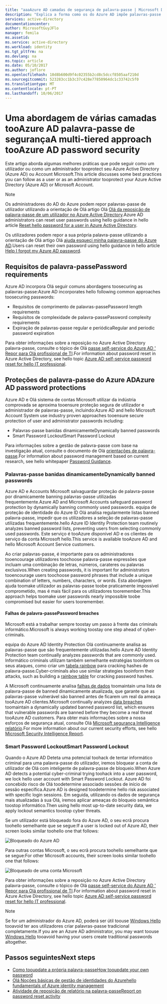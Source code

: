 ```yaml
---
title: "aaaAzure AD camadas de segurança de palavra-passe | Microsoft Docs"
description: "Explica a forma como os do Azure AD impõe palavras-passe seguras e protege as palavras-passe de utilizadores de criminals informático,"
services: active-directory
documentationcenter: 
author: MicrosoftGuyJFlo
manager: femila
ms.assetid: 
ms.service: active-directory
ms.workload: identity
ms.tgt_pltfrm: na
ms.devlang: na
ms.topic: article
ms.date: 05/10/2017
ms.author: joflore
ms.openlocfilehash: 10d8b600d9f4c02355b2cd8c5dccf8505aaf210d
ms.sourcegitcommit: 523283cc1b3c37c428e77850964dc1c33742c5f0
ms.translationtype: MT
ms.contentlocale: pt-PT
ms.lasthandoff: 10/06/2017
---
```

# <a name="a-multi-tiered-approach-tooazure-ad-password-security"></a><span data-ttu-id="b27f6-103">Uma abordagem de várias camadas tooAzure AD palavra-passe de segurança</span><span class="sxs-lookup"><span data-stu-id="b27f6-103">A multi-tiered approach tooAzure AD password security</span></span>

<span data-ttu-id="b27f6-104">Este artigo aborda algumas melhores práticas que pode seguir como um utilizador ou como um administrador tooprotect seu Azure Active Directory (Azure AD) ou Account Microsoft.</span><span class="sxs-lookup"><span data-stu-id="b27f6-104">This article discusses some best practices you can follow as a user or as an administrator tooprotect your Azure Active Directory (Azure AD) or Microsoft Account.</span></span>

 > [!NOTE]
 > <span data-ttu-id="b27f6-105">Os administradores do AD do Azure podem repor palavras-passe de utilizador utilizando a orientação de Olá artigo Olá [Olá da reposição de palavra-passe de um utilizador no Azure Active Directory](active-directory-users-reset-password-azure-portal.md).</span><span class="sxs-lookup"><span data-stu-id="b27f6-105">Azure AD administrators can reset user passwords using hello guidance in hello article [Reset hello password for a user in Azure Active Directory](active-directory-users-reset-password-azure-portal.md).</span></span>
 >
 > <span data-ttu-id="b27f6-106">Os utilizadores podem repor a sua própria palavra-passe utilizando a orientação de Olá artigo Olá [ajuda esqueci minha palavra-passe do Azure AD](active-directory-passwords-update-your-own-password.md).</span><span class="sxs-lookup"><span data-stu-id="b27f6-106">Users can reset their own password using hello guidance in hello article [Help I forgot my Azure AD password](active-directory-passwords-update-your-own-password.md).</span></span>
 >

## <a name="password-requirements"></a><span data-ttu-id="b27f6-107">Requisitos de palavra-passe</span><span class="sxs-lookup"><span data-stu-id="b27f6-107">Password requirements</span></span>

<span data-ttu-id="b27f6-108">Azure AD incorpora Olá seguir comuns abordagens toosecuring as palavras-passe:</span><span class="sxs-lookup"><span data-stu-id="b27f6-108">Azure AD incorporates hello following common approaches toosecuring passwords:</span></span>

* <span data-ttu-id="b27f6-109">Requisitos de comprimento de palavras-passe</span><span class="sxs-lookup"><span data-stu-id="b27f6-109">Password length requirements</span></span>
* <span data-ttu-id="b27f6-110">Requisitos de complexidade de palavra-passe</span><span class="sxs-lookup"><span data-stu-id="b27f6-110">Password complexity requirements</span></span>
* <span data-ttu-id="b27f6-111">Expiração de palavras-passe regular e periódica</span><span class="sxs-lookup"><span data-stu-id="b27f6-111">Regular and periodic password expiration</span></span>

<span data-ttu-id="b27f6-112">Para obter informações sobre a reposição no Azure Active Directory palavra-passe, consulte o tópico de Olá [passe self-service do Azure AD ' Repor para Olá profissional de TI](active-directory-passwords.md).</span><span class="sxs-lookup"><span data-stu-id="b27f6-112">For information about password reset in Azure Active Directory, see hello topic [Azure AD self-service password reset for hello IT professional](active-directory-passwords.md).</span></span>

## <a name="azure-ad-password-protections"></a><span data-ttu-id="b27f6-113">Proteções de palavra-passe do Azure AD</span><span class="sxs-lookup"><span data-stu-id="b27f6-113">Azure AD password protections</span></span>

<span data-ttu-id="b27f6-114">Azure AD e Olá sistema de contas Microsoft utilizar da indústria comprovada se aproxima tooensure proteção segura de utilizador e administrador de palavras-passe, incluindo:</span><span class="sxs-lookup"><span data-stu-id="b27f6-114">Azure AD and hello Microsoft Account System use industry proven approaches tooensure secure protection of user and administrator passwords including:</span></span>

* <span data-ttu-id="b27f6-115">Palavras-passe banidas dinamicamente</span><span class="sxs-lookup"><span data-stu-id="b27f6-115">Dynamically banned passwords</span></span>
* <span data-ttu-id="b27f6-116">Smart Password Lockout</span><span class="sxs-lookup"><span data-stu-id="b27f6-116">Smart Password Lockout</span></span>

<span data-ttu-id="b27f6-117">Para informações sobre a gestão de palavra-passe com base na investigação atual, consulte o documento de Olá [orientações de palavra-passe](http://aka.ms/passwordguidance).</span><span class="sxs-lookup"><span data-stu-id="b27f6-117">For information about password management based on current research, see hello whitepaper [Password Guidance](http://aka.ms/passwordguidance).</span></span>

### <a name="dynamically-banned-passwords"></a><span data-ttu-id="b27f6-118">Palavras-passe banidas dinamicamente</span><span class="sxs-lookup"><span data-stu-id="b27f6-118">Dynamically banned passwords</span></span>

<span data-ttu-id="b27f6-119">Azure AD e Accounts Microsoft salvaguardar proteção de palavra-passe por dinamicamente banning palavras-passe utilizadas frequentemente.</span><span class="sxs-lookup"><span data-stu-id="b27f6-119">Azure AD and Microsoft Accounts safeguard password protection by dynamically banning commonly used passwords.</span></span> <span data-ttu-id="b27f6-120">equipa de proteção de identidade do Azure ID Olá analisa regularmente listas banned palavra-passe, impedir que os utilizadores a seleção de palavras-passe utilizadas frequentemente.</span><span class="sxs-lookup"><span data-stu-id="b27f6-120">hello Azure ID Identity Protection team routinely analyzes banned password lists, preventing users from selecting commonly used passwords.</span></span> <span data-ttu-id="b27f6-121">Este serviço é tooAzure disponível AD e os clientes de serviço da conta Microsoft hello.</span><span class="sxs-lookup"><span data-stu-id="b27f6-121">This service is available tooAzure AD and hello Microsoft Account Service customers.</span></span>

<span data-ttu-id="b27f6-122">Ao criar palavras-passe, é importante para os administradores tooencourage utilizadores toochoose palavra-passe expressões que incluam uma combinação de letras, números, carateres ou palavras exclusivos.</span><span class="sxs-lookup"><span data-stu-id="b27f6-122">When creating passwords, it is important for administrators tooencourage users toochoose password phrases that include a unique combination of letters, numbers, characters, or words.</span></span> <span data-ttu-id="b27f6-123">Esta abordagem ajuda toomake utilizador as palavras-passe toobe praticamente impossível comprometido, mas é mais fácil para os utilizadores tooremember.</span><span class="sxs-lookup"><span data-stu-id="b27f6-123">This approach helps toomake user passwords nearly impossible toobe compromised but easier for users tooremember.</span></span>

#### <a name="password-breaches"></a><span data-ttu-id="b27f6-124">Falhas de palavra-passe</span><span class="sxs-lookup"><span data-stu-id="b27f6-124">Password breaches</span></span>

<span data-ttu-id="b27f6-125">Microsoft está a trabalhar sempre toostay um passo à frente das criminals informático.</span><span class="sxs-lookup"><span data-stu-id="b27f6-125">Microsoft is always working toostay one step ahead of cyber-criminals.</span></span>

<span data-ttu-id="b27f6-126">equipa do Azure AD Identity Protection Olá continuamente analisa as palavras-passe que são frequentemente utilizadas.</span><span class="sxs-lookup"><span data-stu-id="b27f6-126">hello Azure AD Identity Protection team continually analyzes passwords that are commonly used.</span></span> <span data-ttu-id="b27f6-127">Informático criminals utilizam também semelhante estratégias tooinform os seus ataques, como criar um [tabela rainbow](https://en.wikipedia.org/wiki/Rainbow_table) para cracking hashes de palavra-passe.</span><span class="sxs-lookup"><span data-stu-id="b27f6-127">Cyber-criminals also use similar strategies tooinform their attacks, such as building a [rainbow table](https://en.wikipedia.org/wiki/Rainbow_table) for cracking password hashes.</span></span>

<span data-ttu-id="b27f6-128">A Microsoft continuamente analisa [falhas de dados](https://www.privacyrights.org/data-breaches) toomaintain uma lista de palavra-passe de banned dinamicamente atualizada, que garante que as palavras-passe vulnerável são banned antes de ficarem um real da ameaça tooAzure AD clientes.</span><span class="sxs-lookup"><span data-stu-id="b27f6-128">Microsoft continually analyzes [data breaches](https://www.privacyrights.org/data-breaches) toomaintain a dynamically updated banned password list, which ensures that vulnerable passwords are banned before they become a real threat tooAzure AD customers.</span></span> <span data-ttu-id="b27f6-129">Para obter mais informações sobre a nossa esforços de segurança atual, consulte Olá [Microsoft segurança Intelligence relatório](https://www.microsoft.com/security/sir/default.aspx).</span><span class="sxs-lookup"><span data-stu-id="b27f6-129">For more information about our current security efforts, see hello [Microsoft Security Intelligence Report](https://www.microsoft.com/security/sir/default.aspx).</span></span>

### <a name="smart-password-lockout"></a><span data-ttu-id="b27f6-130">Smart Password Lockout</span><span class="sxs-lookup"><span data-stu-id="b27f6-130">Smart Password Lockout</span></span>

<span data-ttu-id="b27f6-131">Quando o Azure AD Deteta uma potencial toohack de tentar informático criminal para uma palavra-passe do utilizador, iremos bloquear a conta de utilizador de Olá com inteligente de palavra-passe de bloqueio.</span><span class="sxs-lookup"><span data-stu-id="b27f6-131">When Azure AD detects a potential cyber-criminal trying toohack into a user password, we lock hello user account with Smart Password Lockout.</span></span> <span data-ttu-id="b27f6-132">Azure AD foi concebido risco de Olá toodetermine associado sessões de início de sessão específica.</span><span class="sxs-lookup"><span data-stu-id="b27f6-132">Azure AD is designed toodetermine hello risk associated with specific login sessions.</span></span> <span data-ttu-id="b27f6-133">Em seguida, utilizando os dados de segurança mais atualizadas à sua Olá, iremos aplicar ameaças do bloqueio semântica toostop informático.</span><span class="sxs-lookup"><span data-stu-id="b27f6-133">Then using hello most up-to-date security data, we apply lockout semantics toostop cyber threats.</span></span>

<span data-ttu-id="b27f6-134">Se um utilizador está bloqueado fora do Azure AD, o seu ecrã procura toohello semelhante que se segue:</span><span class="sxs-lookup"><span data-stu-id="b27f6-134">If a user is locked out of Azure AD, their screen looks similar toohello one that follows:</span></span>

  ![Bloqueado do Azure AD](./media/active-directory-secure-passwords/locked-out-azuread.png)

<span data-ttu-id="b27f6-136">Para outras contas Microsoft, o seu ecrã procura toohello semelhante que se segue:</span><span class="sxs-lookup"><span data-stu-id="b27f6-136">For other Microsoft accounts, their screen looks similar toohello one that follows:</span></span>

  ![Bloqueado de uma conta Microsoft](./media/active-directory-secure-passwords/locked-out-ms-accounts.png)

<span data-ttu-id="b27f6-138">Para obter informações sobre a reposição no Azure Active Directory palavra-passe, consulte o tópico de Olá [passe self-service do Azure AD ' Repor para Olá profissional de TI](active-directory-passwords.md).</span><span class="sxs-lookup"><span data-stu-id="b27f6-138">For information about password reset in Azure Active Directory, see hello topic [Azure AD self-service password reset for hello IT professional](active-directory-passwords.md).</span></span>

  >[!NOTE]
  ><span data-ttu-id="b27f6-139">Se for um administrador do Azure AD, poderá ser útil toouse [Windows Hello](https://www.microsoft.com/windows/windows-hello) tooavoid ter aos utilizadores criar palavras-passe tradicional completamente.</span><span class="sxs-lookup"><span data-stu-id="b27f6-139">If you are an Azure AD administrator, you may want toouse [Windows Hello](https://www.microsoft.com/windows/windows-hello) tooavoid having your users create traditional passwords altogether.</span></span>
  >

## <a name="next-steps"></a><span data-ttu-id="b27f6-140">Passos seguintes</span><span class="sxs-lookup"><span data-stu-id="b27f6-140">Next steps</span></span>

* [<span data-ttu-id="b27f6-141">Como tooupdate a própria palavra-passe</span><span class="sxs-lookup"><span data-stu-id="b27f6-141">How tooupdate your own password</span></span>](active-directory-passwords-update-your-own-password.md)
* [<span data-ttu-id="b27f6-142">Olá Noções básicas de gestão de identidades do Azure</span><span class="sxs-lookup"><span data-stu-id="b27f6-142">hello fundamentals of Azure identity management</span></span>](fundamentals-identity.md)
* [<span data-ttu-id="b27f6-143">Atividade de reposição de relatório na palavra-passe</span><span class="sxs-lookup"><span data-stu-id="b27f6-143">Report on password reset activity</span></span>](active-directory-passwords-reporting.md)


